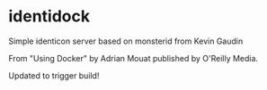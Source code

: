 identidock
====================
Simple identicon server based on monsterid from Kevin Gaudin

From "Using Docker" by Adrian Mouat published by O'Reilly Media.

Updated to trigger build!
